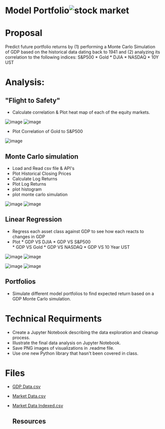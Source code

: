 # Model Portfolio![stock market](https://g.foolcdn.com/editorial/images/518050/stock-market-buy.jpg)

# Proposal
Predict future portfolio returns by 
(1) performing a Monte Carlo Simulation of GDP based on the historical data dating back to 1941 and 
(2) analyzing its correlation to the following indices: S&P500  * Gold  * DJIA  * NASDAQ  * 10Y UST
                      
# Analysis: 

   ## "Flight to Safety"  
   
   * Calculate correlation & Plot heat map of each of the equity markets.
  
      
![image](https://user-images.githubusercontent.com/70820754/99757381-7aec9a80-2aac-11eb-8d97-7d51d69e39bd.png)
![image](https://user-images.githubusercontent.com/70820754/99757602-fbab9680-2aac-11eb-9a94-899f02ca6eb4.png)

   * Plot Correlation of Gold to S&P500
   
 ![image](https://user-images.githubusercontent.com/70820754/99760960-2fd58600-2ab2-11eb-99ab-bfdfe14fd247.png)

   ## Monte Carlo simulation
   * Load and Read csv file & API's
   * Plot Historical Closing Prices
   * Calculate Log Returns
   * Plot Log Returns
   * plot histogram
   * plot monte carlo simulation
   
![image](https://user-images.githubusercontent.com/70820754/99760573-3dd6d700-2ab1-11eb-8671-afcbfe64aeca.png)
![image](https://user-images.githubusercontent.com/70820754/99760599-4b8c5c80-2ab1-11eb-9f96-cf6c7297f86b.png)

   ## Linear Regression 
   
   * Regress each asset class against GDP to see how each reacts to changes in GDP
   * Plot 
    * GDP VS DJIA 
    * GDP VS S&P500  
    * GDP VS Gold
    * GDP VS NASDAQ
    * GDP VS 10 Year UST
   
![image](https://user-images.githubusercontent.com/70820754/99759835-411d9300-2ab0-11eb-9b8f-c765ec446357.png)
![image](https://user-images.githubusercontent.com/70820754/99760195-627e7f00-2ab0-11eb-89df-554e442d931e.png)

![image](https://user-images.githubusercontent.com/70820754/99760221-71653180-2ab0-11eb-9a2f-f5aea3d93f05.png)
![image](https://user-images.githubusercontent.com/70820754/99760361-c86b0680-2ab0-11eb-8da6-d94d5ecd837b.png)

   ## Portfolios
   
   * Simulate different model portfolios to find expected return based on a GDP Monte Carlo simulation.
  
# Technical Requirments
  
   * Create a Jupyter Notebook describing the data exploration and cleanup process. 
   * Illustrate the final data analysis on Jupyter Notebook. 
   * Save PNG images of visualizations in .readme file.
   * Use one new Python library that hasn't been covered in class. 

# Files
  * [GDP Data.csv](Data/gdp_data.csv)
  * [Market Data.csv](Data/market_data_modified.csv)
  * [Market Data Indexed.csv](Data/Market_Data_Indexed.csv)
  
 


    ## Resources
    
